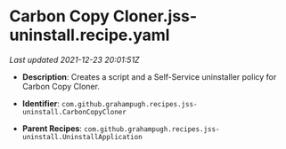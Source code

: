# Carbon Copy Cloner.jss-uninstall.recipe.yaml

_Last updated 2021-12-23 20:01:51Z_

- **Description**: Creates a script and a Self-Service uninstaller policy for Carbon Copy Cloner.

- **Identifier**: `com.github.grahampugh.recipes.jss-uninstall.CarbonCopyCloner`

- **Parent Recipes**: `com.github.grahampugh.recipes.jss-uninstall.UninstallApplication`
